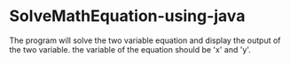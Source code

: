 # SolveMathEquation-using-java
The program will solve the two variable equation and display the output of the two variable. the variable of the equation should be 'x' and 'y'.
